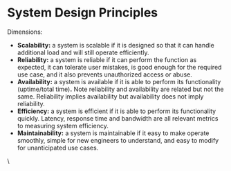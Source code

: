 # System Design Principles

Dimensions:

* **Scalability:** a system is scalable if it is designed so that it can handle additional load and will still operate efficiently.
* **Reliability:** a system is reliable if it can perform the function as expected, it can tolerate user mistakes, is good enough for the required use case, and it also prevents unauthorized access or abuse.
* **Availability:** a system is available if it is able to perform its functionality (uptime/total time)**.** Note reliability and availability are related but not the same. Reliability implies availability but availability does not imply reliability.
* **Efficiency:** a system is efficient if it is able to perform its functionality quickly. Latency, response time and bandwidth are all relevant metrics to measuring system efficiency.
* **Maintainability:** a system is maintainable if it easy to make operate smoothly, simple for new engineers to understand, and easy to modify for unanticipated use cases.

\
